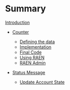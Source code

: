 # Summary

[Introduction](README.md)

- [Counter](./counter/intro.md)
  - [Defining the data](counter/first_steps.md)
  - [Implementation](counter/impl.md)
  - [Final Code](./counter/final_code.md)
  - [Using RAEN](./counter/working_with_contract.md)
  - [RAEN Admin](./counter/admin.md)


- [Status Message]() <!-- ./status-message/intro.md) -->
  - [Update Account State]() <!-- ./status-message/set_message.md) -->
